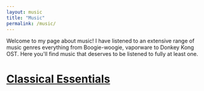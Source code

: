 ```yaml
---
layout: music
title: "Music"
permalink: /music/
---
```


Welcome to my page about music! I have listened to an extensive range of music genres everything from Boogie-woogie, vaporware to Donkey Kong OST. Here you'll find music that deserves to be listened to fully at least one.

# [Classical Essentials](/classical/)
